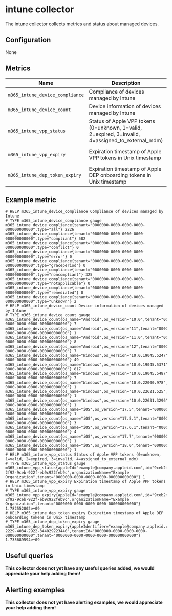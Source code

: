 # intune collector

The intune collector collects metrics and status about managed devices.

## Configuration

None

## Metrics

| Name                            | Description                                                                                       | Type  | Labels                                    |
|---------------------------------|---------------------------------------------------------------------------------------------------|-------|-------------------------------------------|
| `m365_intune_device_compliance` | Compliance of devices managed by Intune                                                           | Gauge | `tenant`, `type`                          |
| `m365_intune_device_count`      | Device information of devices managed by Intune                                                   | Gauge | `tenant`, `os_name`, `os_version`         |
| `m365_intune_vpp_status`        | Status of Apple VPP tokens (0=unknown, 1=valid, 2=expired, 3=invalid, 4=assigned_to_external_mdm) | Gauge | `tenant`, `appleId`, `organizationName`, `id` |
| `m365_intune_vpp_expiry`        | Expiration timestamp of Apple VPP tokens in Unix timestamp                                        | Gauge | `tenant`, `appleId`, `organizationName`, `id` |
| `m365_intune_dep_token_expiry`  | Expiration timestamp of Apple DEP onboarding tokens in Unix timestamp                             | Gauge | `tenant`, `appleIdentifier`, `id`, `tenantId` |

## Example metric

```
# HELP m365_intune_device_compliance Compliance of devices managed by Intune
# TYPE m365_intune_device_compliance gauge
m365_intune_device_compliance{tenant="0000000-0000-0000-0000-000000000000",type="all"} 2226
m365_intune_device_compliance{tenant="0000000-0000-0000-0000-000000000000",type="compliant"} 582
m365_intune_device_compliance{tenant="0000000-0000-0000-0000-000000000000",type="conflict"} 0
m365_intune_device_compliance{tenant="0000000-0000-0000-0000-000000000000",type="error"} 0
m365_intune_device_compliance{tenant="0000000-0000-0000-0000-000000000000",type="graceperiod"} 0
m365_intune_device_compliance{tenant="0000000-0000-0000-0000-000000000000",type="noncompliant"} 325
m365_intune_device_compliance{tenant="0000000-0000-0000-0000-000000000000",type="notapplicable"} 0
m365_intune_device_compliance{tenant="0000000-0000-0000-0000-000000000000",type="remediated"} 0
m365_intune_device_compliance{tenant="0000000-0000-0000-0000-000000000000",type="unknown"} 2
# HELP m365_intune_device_count Device information of devices managed by Intune
# TYPE m365_intune_device_count gauge
m365_intune_device_count{os_name="Android",os_version="10.0",tenant="0000000-0000-0000-0000-000000000000"} 7
m365_intune_device_count{os_name="Android",os_version="11",tenant="0000000-0000-0000-0000-000000000000"} 1
m365_intune_device_count{os_name="Android",os_version="11.0",tenant="0000000-0000-0000-0000-000000000000"} 8
m365_intune_device_count{os_name="Android",os_version="12",tenant="0000000-0000-0000-0000-000000000000"} 7
m365_intune_device_count{os_name="Windows",os_version="10.0.19045.5247",tenant="0000000-0000-0000-0000-000000000000"} 49
m365_intune_device_count{os_name="Windows",os_version="10.0.19045.5371",tenant="0000000-0000-0000-0000-000000000000"} 817
m365_intune_device_count{os_name="Windows",os_version="10.0.19045.5487",tenant="0000000-0000-0000-0000-000000000000"} 7
m365_intune_device_count{os_name="Windows",os_version="10.0.22000.978",tenant="0000000-0000-0000-0000-000000000000"} 1
m365_intune_device_count{os_name="Windows",os_version="10.0.22621.525",tenant="0000000-0000-0000-0000-000000000000"} 1
m365_intune_device_count{os_name="Windows",os_version="10.0.22631.3296",tenant="0000000-0000-0000-0000-000000000000"} 1
m365_intune_device_count{os_name="iOS",os_version="17.5",tenant="0000000-0000-0000-0000-000000000000"} 1
m365_intune_device_count{os_name="iOS",os_version="17.5.1",tenant="0000000-0000-0000-0000-000000000000"} 3
m365_intune_device_count{os_name="iOS",os_version="17.6.1",tenant="0000000-0000-0000-0000-000000000000"} 4
m365_intune_device_count{os_name="iOS",os_version="17.7",tenant="0000000-0000-0000-0000-000000000000"} 1
m365_intune_device_count{os_name="iOS",os_version="18.0",tenant="0000000-0000-0000-0000-000000000000"} 1
# HELP m365_intune_vpp_status Status of Apple VPP tokens (0=unknown, 1=valid, 2=expired, 3=invalid, 4=assigned_to_external_mdm)
# TYPE m365_intune_vpp_status gauge
m365_intune_vpp_status{appleId="example@company.appleid.com",id="9ceb2f92-2f92-9ceb-922f-eb9c922feb9c",organizationName="Example Organization",tenant="0000000-0000-0000-0000-000000000000"} 1
# HELP m365_intune_vpp_expiry Expiration timestamp of Apple VPP tokens in Unix timestamp
# TYPE m365_intune_vpp_expiry gauge
m365_intune_vpp_expiry{appleId="example@company.appleid.com",id="9ceb2f92-2f92-9ceb-922f-eb9c922feb9c",organizationName="Example Organization",tenant="0000000-0000-0000-0000-000000000000"} 1.782552802e+09
# HELP m365_intune_dep_token_expiry Expiration timestamp of Apple DEP onboarding tokens in Unix timestamp
# TYPE m365_intune_dep_token_expiry gauge
m365_intune_dep_token_expiry{appleIdentifier="example@company.appleid.com",id="40342229-2229-4034-2922-344029223440",tenantId="0000000-0000-0000-0000-000000000000",tenant="0000000-0000-0000-0000-000000000000"} 1.735689594e+09
```

## Useful queries
__This collector does not yet have any useful queries added, we would appreciate your help adding them!__

## Alerting examples
__This collector does not yet have alerting examples, we would appreciate your help adding them!__
